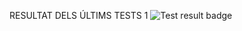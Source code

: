 RESULTAT DELS ÚLTIMS TESTS 1
 ![Test result badge](https://img.shields.io/badge/tested%20with-Cypress-04C38E.svg)
